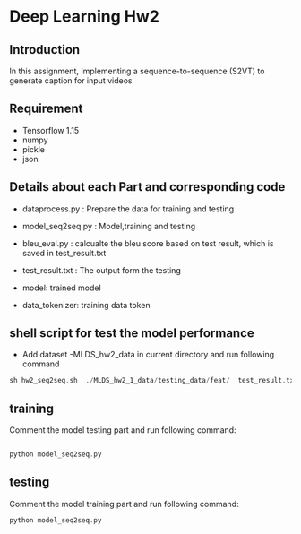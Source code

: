 # Deep Learning Hw2

## Introduction
In this assignment, Implementing a sequence-to-sequence (S2VT) to generate caption for input videos

## Requirement
* Tensorflow 1.15
* numpy
* pickle
* json

## Details about each Part and corresponding code
* dataprocess.py : Prepare the data for training and testing

* model_seq2seq.py : Model,training and testing

* bleu_eval.py : calcualte the bleu score based on test result, which is saved in test_result.txt

* test_result.txt : The output form the testing

* model: trained model

* data_tokenizer: training data token


## shell script for test the model performance
* Add dataset -MLDS_hw2_data in current directory and run following command
```c
sh hw2_seq2seq.sh  ./MLDS_hw2_1_data/testing_data/feat/  test_result.txt
```
## training
Comment the model testing part and run following command:
```c

python model_seq2seq.py 

```
## testing
Comment the model training part and run following command:
```c
python model_seq2seq.py
```
